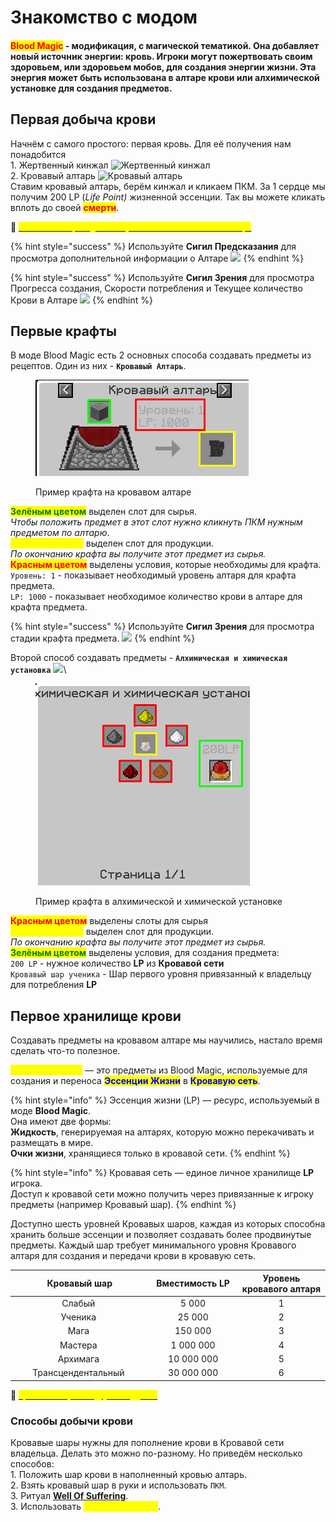 # Знакомство с модом

#### <mark style="color:red;">Blo</mark><mark style="color:red;">**od Magic**</mark> - модификация, с магической тематикой. Она добавляет новый источник энергии: кровь. Игроки могут пожертвовать своим здоровьем, или здоровьем мобов, для создания энергии жизни. Эта энергия может быть использована в алтаре крови или алхимической установке для создания предметов.

## Первая добыча крови

Начнём с самого простого: первая кровь. Для её получения нам понадобится\
1\. Жертвенный кинжал <img src="https://ftbwiki.org/images/8/8f/Item_Sacrificial_Knife.png" alt=" Жертвенный кинжал" data-size="original">\
2\. Кровавый алтарь <img src="https://ftbwiki.org/images/thumb/a/aa/Block_Blood_Altar.png/128px-Block_Blood_Altar.png" alt="Кровавый алтарь" data-size="original">\
Ставим кровавый алтарь, берём кинжал и кликаем ПКМ. За 1 сердце мы получим 200 LP (_Life Point)_ жизненной эссенции. Так вы можете кликать вплоть до своей <mark style="color:red;">**смерти**</mark>.

:pushpin: [<mark style="color:yellow;">**`Способы быстрой добычи крови на начальном этапе игры`**</mark>](../interesno-znat/blood-magic.md#bystraya-dobycha-krovi)

{% hint style="success" %}
Используйте **Сигил Предсказания** для просмотра дополнительной информации о Алтаре ![](https://ftbwiki.org/images/e/e5/Grid\_Divination\_Sigil.png)
{% endhint %}

{% hint style="success" %}
Используйте **Сигил Зрения** для просмотра Прогресса создания, Скорости потребления и Текущее количество Крови в Алтаре ![](https://ftbwiki.org/images/7/79/Grid\_Sigil\_of\_Sight.png)
{% endhint %}

## Первые крафты

В моде Blood Magic есть 2 основных способа создавать предметы из рецептов. Один из них - **`Кровавый Алтарь`**.

<figure><img src="../.gitbook/assets/image.png" alt=""><figcaption><p>Пример крафта на кровавом алтаре</p></figcaption></figure>

<mark style="color:green;">**Зелёным цветом**</mark> выделен слот для сырья. \
_Чтобы положить предмет в этот слот нужно кликнуть ПКМ нужным предметом по алтарю_.\
<mark style="color:yellow;">**Жёлтым цветом**</mark> выделен слот для продукции.\
_По окончанию крафта вы получите этот предмет из сырья._\
<mark style="color:red;">**Красным цветом**</mark> выделены условия, которые необходимы для крафта.\
`Уровень: 1` - показывает необходимый уровень алтаря для крафта предмета.\
`LP: 1000` - показывает необходимое количество крови в алтаре для крафта предмета.

{% hint style="success" %}
Используйте **Сигил Зрения** для просмотра стадии крафта предмета. ![](https://ftbwiki.org/images/7/79/Grid\_Sigil\_of\_Sight.png)
{% endhint %}

Второй способ создавать предметы - **`Алхимическая и химическая установка`** ![](https://ftbwiki.org/images/c/cc/Block\_Alchemic\_Chemistry\_Set.png)\


<figure><img src="../.gitbook/assets/WritingTable_Recipe" alt=""><figcaption><p>Пример крафта в алхимической и химической установке</p></figcaption></figure>

<mark style="color:red;">**Красным цветом**</mark> выделены слоты для сырья\
<mark style="color:yellow;">**Жёлтым цветом**</mark> выделен слот для продукции.\
_По окончанию крафта вы получите этот предмет из сырья._\
<mark style="color:green;">**Зелёным цветом**</mark> выделены условия, для создания предмета:\
`200 LP` - нужное количество **LP** из **Кровавой сети**\
`Кровавый шар ученика` - Шар первого уровня привязанный к владельцу для потребления **LP**

## Первое хранилище крови

Создавать предметы на кровавом алтаре мы научились, настало время сделать что-то полезное.

<mark style="color:yellow;">**Кровавые шары**</mark> — это предметы из Blood Magic, используемые для создания и переноса <mark style="color:blue;">**Эссенции Жизни**</mark> в <mark style="color:blue;">**Кровавую сеть**</mark>.

{% hint style="info" %}
Эссенция жизни (LP) — ресурс, используемый в моде **Blood Magic**.\
Она имеют две формы: \
**Жидкость**, генерируемая на алтарях, которую можно перекачивать и размещать в мире.\
**Очки жизни**, хранящиеся только в кровавой сети.&#x20;
{% endhint %}

{% hint style="info" %}
Кровавая сеть — единое личное хранилище **LP** игрока. \
Доступ к кровавой сети можно получить через привязанные к игроку предметы (например Кровавый шар).
{% endhint %}

Доступно шесть уровней Кровавых шаров, каждая из которых способна хранить больше эссенции и позволяет создавать более продвинутые предметы. Каждый шар требует минимального уровня Кровавого алтаря для создания и передачи крови в кровавую сеть.

<table><thead><tr><th width="266" align="center">Кровавый шар</th><th width="157" align="center">Вместимость LP</th><th width="180" align="center">Уровень кровавого алтаря</th></tr></thead><tbody><tr><td align="center">Слабый <img src="https://ftbwiki.org/images/a/a3/Grid_Weak_Blood_Orb.png" alt="" data-size="line"></td><td align="center">5 000</td><td align="center">1</td></tr><tr><td align="center">Ученика <img src="https://ftbwiki.org/images/0/08/Grid_Apprentice_Blood_Orb.png" alt="" data-size="line"></td><td align="center">25 000</td><td align="center">2</td></tr><tr><td align="center">Мага <img src="https://ftbwiki.org/images/b/b9/Grid_Magician&#x27;s_Blood_Orb.png" alt="" data-size="line"></td><td align="center">150 000</td><td align="center">3</td></tr><tr><td align="center">Мастера <img src="https://ftbwiki.org/images/2/2e/Grid_Master_Blood_Orb.png" alt="" data-size="line"></td><td align="center">1 000 000</td><td align="center">4</td></tr><tr><td align="center">Архимага <img src="https://ftbwiki.org/images/a/a2/Grid_Archmage&#x27;s_Blood_Orb.png" alt="" data-size="line"></td><td align="center">10 000 000</td><td align="center">5</td></tr><tr><td align="center">Трансцендентальный <img src="https://ftbwiki.org/images/a/a9/Grid_Transcendent_Blood_Orb.png" alt="" data-size="line"></td><td align="center">30 000 000</td><td align="center">6</td></tr></tbody></table>

:pushpin: [<mark style="color:yellow;">**`Кровавые шары из других аддонов`**</mark>](../interesno-znat/blood-magic.md#krovavye-shary-iz-addonov)&#x20;

### **Способы добычи крови**

Кровавые шары нужны для пополнение крови в Кровавой сети владельца. Делать это можно по-разному. Но приведём несколько способов:\
1\. Положить шар крови в наполненный кровью алтарь.\
2\. Взять кровавый шар в руки и использовать `ПКМ`.\
3\. Ритуал [**Well Of Suffering**](ritualy.md#well-of-suffering).\
3\. Использовать <mark style="color:yellow;">**Генератор крови**</mark>.



